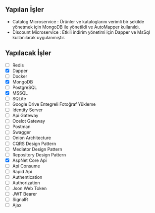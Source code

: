 ## Yapılan İşler

- Catalog Microservice : Ürünler ve kataloglarını verimli bir şekilde yönetmek için MongoDB ile yönetildi ve AutoMapper kullanıldı.
- Discount Microservice : Etkili indirim yönetimi için Dapper ve MsSql kullanılarak uygulanmıştır.

## Yapılacak İşler

- [ ] Redis
- [x] Dapper
- [ ] Docker
- [x] MongoDB
- [ ] PostgreSQL
- [x] MSSQL
- [ ] SQLite
- [ ] Google Drive Entegreli Fotoğraf Yükleme
- [ ] Identity Server
- [ ] Api Gateway
- [ ] Ocelot Gateway
- [ ] Postman
- [ ] Swagger
- [ ] Onion Architecture
- [ ] CQRS Design Pattern
- [ ] Mediator Design Pattern
- [ ] Repository Design Pattern
- [x] AspNet Core Api
- [ ] Api Consume
- [ ] Rapid Api
- [ ] Authentication
- [ ] Authorization
- [ ] Json Web Token
- [ ] JWT Bearer
- [ ] SignalR
- [ ] Ajax
